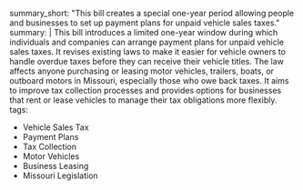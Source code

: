 summary_short: "This bill creates a special one-year period allowing people and businesses to set up payment plans for unpaid vehicle sales taxes."
summary: |
  This bill introduces a limited one-year window during which individuals and companies can arrange payment plans for unpaid vehicle sales taxes. It revises existing laws to make it easier for vehicle owners to handle overdue taxes before they can receive their vehicle titles. The law affects anyone purchasing or leasing motor vehicles, trailers, boats, or outboard motors in Missouri, especially those who owe back taxes. It aims to improve tax collection processes and provides options for businesses that rent or lease vehicles to manage their tax obligations more flexibly.
tags:
  - Vehicle Sales Tax
  - Payment Plans
  - Tax Collection
  - Motor Vehicles
  - Business Leasing
  - Missouri Legislation
